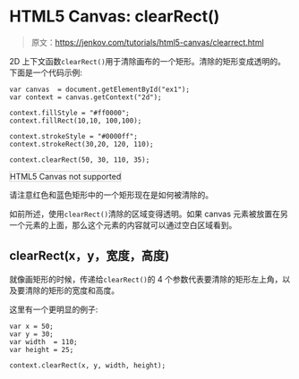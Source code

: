 # HTML5 Canvas: clearRect()

> 原文：<https://jenkov.com/tutorials/html5-canvas/clearrect.html>

2D 上下文函数`clearRect()`用于清除画布的一个矩形。清除的矩形变成透明的。下面是一个代码示例:

```
var canvas  = document.getElementById("ex1");
var context = canvas.getContext("2d");

context.fillStyle = "#ff0000";
context.fillRect(10,10, 100,100);

context.strokeStyle = "#0000ff";
context.strokeRect(30,20, 120, 110);

context.clearRect(50, 30, 110, 35);

```

<canvas id="ex1" width="500" height="150" style="border: 1px solid #cccccc;">HTML5 Canvas not supported</canvas>

请注意红色和蓝色矩形中的一个矩形现在是如何被清除的。

如前所述，使用`clearRect()`清除的区域变得透明。如果 canvas 元素被放置在另一个元素的上面，那么这个元素的内容就可以通过空白区域看到。

## clearRect(x，y，宽度，高度)

就像画矩形的时候，传递给`clearRect()`的 4 个参数代表要清除的矩形左上角，以及要清除的矩形的宽度和高度。

这里有一个更明显的例子:

```
var x = 50;
var y = 30;
var width  = 110;
var height = 25;

context.clearRect(x, y, width, height);

```